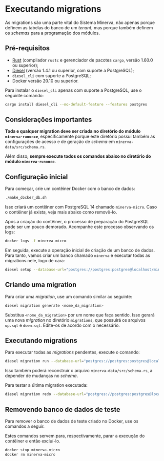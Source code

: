 # Executando migrations

As migrations são uma parte vital do Sistema Minerva, não apenas porque
definem as tabelas do banco de um *tenant*, mas porque também definem os
*schemas* para a programação dos módulos.




## Pré-requisitos

- [Rust](https://rustup.rs) (compilador `rustc` e gerenciador de
  pacotes `cargo`, versão 1.60.0 ou superior);
- [Diesel](https://diesel.rs) (versão 1.4.1 ou superior, com suporte
  a PostgreSQL);
- `diesel_cli` com suporte a PostgreSQL;
- Docker versão 20.10 ou superior.

Para instalar o `diesel_cli` apenas com suporte a PostgreSQL, use o
seguinte comando:

```bash
cargo install diesel_cli --no-default-feature --features postgres
```




## Considerações importantes

**Toda e qualquer migration deve ser criada no diretório do módulo
`minerva-runonce`**, especificamente porque este diretório possui também
as configurações de acesso e de geração de *schema* em
`minerva-data/src/schema.rs`.

Além disso, **sempre execute todos os comandos abaixo no diretório do módulo
`minerva-runonce`**.




## Configuração inicial

Para começar, crie um contêiner Docker com o banco de dados:

```bash
./make_docker_db.sh
```

Isso criará um contêiner com PostgreSQL 14 chamado `minerva-micro`. Caso o
contêiner já exista, veja mais abaixo como removê-lo.

Após a criação do contêiner, o processo de preparação do PostgreSQL pode
ser um pouco demorado. Acompanhe este processo observando os logs:

```bash
docker logs -f minerva-micro
```

Em seguida, execute a operação inicial de criação de um banco de dados.
Para tanto, vamos criar um banco chamado `minerva` e executar todas as
migrations nele, logo de cara:

```bash
diesel setup --database-url="postgres://postgres:postgres@localhost/minerva"
```




## Criando uma migration

Para criar uma *migration*, use um comando similar ao seguinte:

```bash
diesel migration generate <nome_da_migration>
```

Substitua `<nome_da_migration>` por um nome que faça sentido.
Isso gerará uma nova *migration* no diretório `migrations`,
que possuirá os arquivos `up.sql` e `down.sql`. Edite-os de acordo
com o necessário.




## Executando migrations

Para executar todas as *migrations* pendentes, execute o comando:

```bash
diesel migration run --database-url="postgres://postgres:postgres@localhost/minerva"
```

Isso também poderá reconstruir o arquivo `minerva-data/src/schema.rs`, a depender
de mudanças no *schema*.

Para testar a última migration executada:

```bash
diesel migration redo --database-url="postgres://postgres:postgres@localhost/minerva"
```




## Removendo banco de dados de teste

Para remover o banco de dados de teste criado no Docker, use os comandos a seguir.

Estes comandos servem para, respectivamente, parar a execução do contêiner e
então excluí-lo.

```bash
docker stop minerva-micro
docker rm minerva-micro
```

